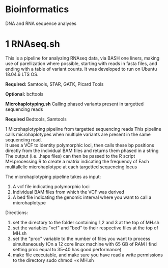 # Bioinformatics
DNA and RNA sequence analyses

# 1 RNAseq.sh
This is a pipeline for analyzing RNAseq data, via BASH one liners, making use of parellization where possible, starting with reads in fasta files, and ending with a table of variant counts. 
It was developed to run on Ubuntu 18.04.6 LTS OS.  

**Required:**
Samtools,
STAR,
GATK,
Picard Tools 

**Optional:**
bcftools


**Microhaplotyping.sh**
Calling phased variants present in targetted sequencing reads

**Required**
Bedtools,
Samtools

1 Microhaplotyping pipeline from targetted sequencing reads
This pipeline calls microhaplotypes when multiple variants are present in the same sequencing read.  
It uses a VCF to identity polymorphic loci, then calls these bp positions directly from the individual BAM files
and returns them phased in a string
The output (i.e. .haps files) can then be passed to the R script MH.processing.R to create a matrix indicating the frequency of
Each mulitallelic microhaplotype at each targetted sequencing locus

The microhaplotyping pipeline takes as input:
1. A vcf file indicating polymorphic loci
2. Individual BAM files from which the VCF was derived
3. A bed file indicating the genomic interval where you want to call a microhaplotype

Directions: 
1. set the directory to the folder containing 1,2 and 3 at the top of MH.sh
2. set the variables "vcf" and "bed" to their respective files at the top of MH.sh
3. set the "proc" variable to the number of files you want to process simultaneously
(On a 12 core linux machine with 65 GB of RAM I find setting proc equal to 35-40 has good performance) 
4. make file executable, and make sure you have read a write permissions to the directory
sudo chmod +x MH.sh
